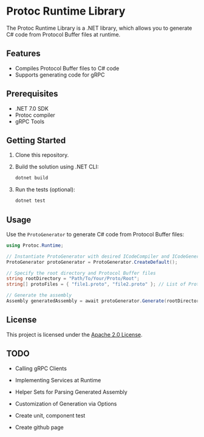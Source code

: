 # Protoc Runtime Library

The Protoc Runtime Library is a .NET library, which allows you to generate C# code from Protocol Buffer files at runtime.

## Features

- Compiles Protocol Buffer files to C# code
- Supports generating code for gRPC

## Prerequisites

- .NET 7.0 SDK
- Protoc compiler
- gRPC Tools

## Getting Started

1. Clone this repository.

2. Build the solution using .NET CLI:

   ```csharp
   dotnet build
   ```

3. Run the tests (optional):

   ```csharp
   dotnet test
   ```

## Usage

Use the `ProtoGenerator` to generate C# code from Protocol Buffer files:

```csharp
using Protoc.Runtime;

// Instantiate ProtoGenerator with desired ICodeCompiler and ICodeGenerator implementations
ProtoGenerator protoGenerator = ProtoGenerator.CreateDefault();

// Specify the root directory and Protocol Buffer files
string rootDirectory = "Path/To/Your/Proto/Root";
string[] protoFiles = { "file1.proto", "file2.proto" }; // List of Protocol Buffer files

// Generate the assembly
Assembly generatedAssembly = await protoGenerator.Generate(rootDirectory, protoFiles);
```

## License

This project is licensed under the [Apache 2.0 License](LICENSE).

## TODO

- Calling gRPC Clients

- Implementing Services at Runtime

- Helper Sets for Parsing Generated Assembly

- Customization of Generation via Options

- Create unit, component test

- Create github page
